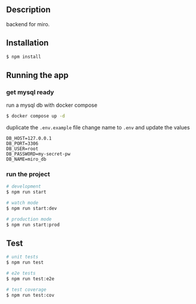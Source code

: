 ## Description
backend for miro.

## Installation

```bash
$ npm install
```

## Running the app

### get mysql ready

run a mysql db with docker compose

```bash
$ docker compose up -d
```

duplicate the `.env.example` file change name to `.env` and update the values

```
DB_HOST=127.0.0.1
DB_PORT=3306
DB_USER=root
DB_PASSWORD=my-secret-pw
DB_NAME=miro_db
```



### run the project

```bash
# development
$ npm run start

# watch mode
$ npm run start:dev

# production mode
$ npm run start:prod
```

## Test

```bash
# unit tests
$ npm run test

# e2e tests
$ npm run test:e2e

# test coverage
$ npm run test:cov
```

